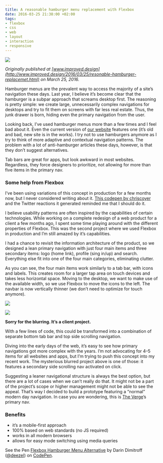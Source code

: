 ```yaml
---
title: A reasonable hamburger menu replacement with Flexbox
date: 2016-03-25 21:38:00 +02:00
tags:
- flexbox
- css
- web
- layout
- interaction
- responsive
---
```


![](https://cdn-images-1.medium.com/max/1600/1*OgAThF0hrKCtiGs4r_UUvg@2x.jpeg)

*Originally published at
*[www.improved.design](http://www.improved.design/2016/03/25/resonable-hamburger-replacemet.html)*
on March 25, 2016.*

Hamburger menus are the prevalent way to access the majority of a site’s
navigation these days. Last year, I believe it’s become clear that the hamburger
is a subpar approach that screams desktop first. The reasoning is pretty simple:
we create large, unnecessarily complex navigations for desktops and try to fit
them on screens with far less real estate. Thus, the junk drawer is born, hiding
even the primary navigation from the user.

Looking back, I’ve used hamburger menus more than a few times and I feel bad
about it. Even the current version of [our
website](http://www.improved.design/2016/03/25/thecrazyones.agency) features one
(it’s old and bad, new site is in the works). I try not to use hamburgers
anymore as I try to think of more adaptive and contextual navigation patterns.
The problem with a lot of anti-hamburger articles these days, however, is that
they don’t suggest alternatives.

Tab bars are great for apps, but look awkward in most websites. Regardless, they
force designers to prioritize, not allowing for more than five items in the
primary nav.

### Some help from Flexbox

I’ve been using variations of this concept in production for a few months now,
but I never considered writing about it. [This codepen by
chriscoyer](http://codepen.io/chriscoyier/pen/bppOVP/) and the Twitter reactions
it generated reminded me that I should do it.

I believe usability patterns are often inspired by the capabilities of certain
technologies. While working on a complete redesign of a web product for a client
a few months ago, I spent some time playing around with the different properties
of Flexbox. This was the second project where we used Flexbox in production and
I’m still amazed by it’s capabilities.

I had a chance to revisit the information architecture of the product, so we
designed a lean primary navigation with just four main items and three secondary
items: logo (home link), profile (sing in/up) and search. Everything else fit
into one of the four main categories, eliminating clutter.

As you can see, the four main items work similarly to a tab bar, with icons and
labels. This creates room for a larger tap area on touch devices and takes less
horizontal space. Moving to the desktop, we want to make use of the available
width, so we use Flexbox to move the icons to the left. The navbar is now
vertically thinner (we don’t need to optimize for touch anymore).

![](https://cdn-images-1.medium.com/max/1600/0*mG2Ub_GMRJZfnSbj.gif)

![](https://cdn-images-1.medium.com/max/1600/0*94tX4GJpWOAMFnpW.gif)

**Sorry for the blurring. It’s a client project.**

With a few lines of code, this could be transformed into a combination of
separate bottom tab bar and top side scrolling navigation.

Diving into the early days of the web, it’s easy to see how primary navigations
got more complex with the years. I’m not advocating for 4–5 items for all
websites and apps, but I’m trying to push this concept into my recent work. The
mysterious blurred project above is one of those: it features a secondary side
scrolling nav activated on click.

Suggesting a leaner navigational structure is always the best option, but there
are a lot of cases when we can’t really do that. It might not be a part of the
project’s scope or higher management might not be able to see the appeal. That’s
way I decided to build a prototype featuring a “normal” modern day navigation.
In case you are wondering, this is [The
Verge](http://www.improved.design/2016/03/25/theverge.com)’s primary nav.

### Benefits

* it’s a mobile-first approach
* 100% based on web standards (no JS required)
* works in all modern browsers
* allows for easy mode switching using media queries

<p data-height="265" data-theme-id="0" data-slug-hash="NNrorr" data-default-tab="css,result" data-user="deezel" data-embed-version="2" data-pen-title="Flexbox Hamburger Menu Alternative" class="codepen">See the Pen <a href="http://codepen.io/deezel/pen/NNrorr/">Flexbox Hamburger Menu Alternative</a> by Darin Dimitroff (<a href="http://codepen.io/deezel">@deezel</a>) on <a href="http://codepen.io">CodePen</a>.</p>
<script async src="https://production-assets.codepen.io/assets/embed/ei.js"></script>